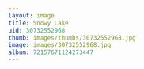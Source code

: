 ```yaml
---
layout: image
title: Snowy Lake
uid: 30732552968
thumb: images/thumbs/30732552968.jpg
image: images/30732552968.jpg
album: 72157671124273447
---
```


